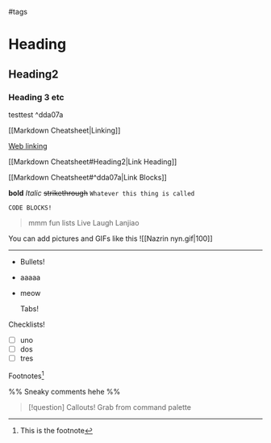 #tags
# Heading
## Heading2

### Heading 3 etc

testtest ^dda07a

[[Markdown Cheatsheet|Linking]]

[Web linking](https://help.obsidian.md/Editing+and+formatting/Basic+formatting+syntax)

[[Markdown Cheatsheet#Heading2|Link Heading]]

[[Markdown Cheatsheet#^dda07a|Link Blocks]]

**bold**
*Italic*
~~strikethrough~~
`Whatever this thing is called`
```
CODE BLOCKS!
```

>mmm fun lists
>Live
>Laugh
>Lanjiao

You can add pictures and GIFs like this
![[Nazrin nyn.gif|100]]

---
* Bullets!
* aaaaa
* meow

	Tabs!

Checklists!
- [ ] uno
- [ ] dos
- [ ] tres

Footnotes[^1]

%%
Sneaky comments hehe
%%


> [!question] Callouts!
> Grab from command palette



[^1]: This is the footnote